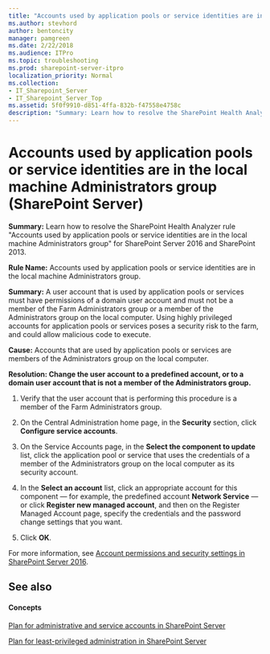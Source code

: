 ```yaml
---
title: "Accounts used by application pools or service identities are in the local machine Administrators group (SharePoint Server)"
ms.author: stevhord
author: bentoncity
manager: pamgreen
ms.date: 2/22/2018
ms.audience: ITPro
ms.topic: troubleshooting
ms.prod: sharepoint-server-itpro
localization_priority: Normal
ms.collection:
- IT_Sharepoint_Server
- IT_Sharepoint_Server_Top
ms.assetid: 5f0f9910-d851-4ffa-832b-f47558e4758c
description: "Summary: Learn how to resolve the SharePoint Health Analyzer ruleAccounts used by application pools or service identities are in the local machine Administrators groupfor SharePoint Server 2016 and SharePoint 2013."
---
```


# Accounts used by application pools or service identities are in the local machine Administrators group (SharePoint Server)

 **Summary:** Learn how to resolve the SharePoint Health Analyzer rule "Accounts used by application pools or service identities are in the local machine Administrators group" for SharePoint Server 2016 and SharePoint 2013. 
  
 **Rule Name:** Accounts used by application pools or service identities are in the local machine Administrators group. 
  
 **Summary:** A user account that is used by application pools or services must have permissions of a domain user account and must not be a member of the Farm Administrators group or a member of the Administrators group on the local computer. Using highly privileged accounts for application pools or services poses a security risk to the farm, and could allow malicious code to execute. 
  
 **Cause:** Accounts that are used by application pools or services are members of the Administrators group on the local computer. 
  
 **Resolution: Change the user account to a predefined account, or to a domain user account that is not a member of the Administrators group.**
  
1. Verify that the user account that is performing this procedure is a member of the Farm Administrators group.
    
2. On the Central Administration home page, in the **Security** section, click **Configure service accounts**.
    
3. On the Service Accounts page, in the **Select the component to update** list, click the application pool or service that uses the credentials of a member of the Administrators group on the local computer as its security account. 
    
4. In the **Select an account** list, click an appropriate account for this component — for example, the predefined account **Network Service** — or click **Register new managed account**, and then on the Register Managed Account page, specify the credentials and the password change settings that you want.
    
5. Click **OK**.
    
For more information, see [Account permissions and security settings in SharePoint Server 2016](../install/account-permissions-and-security-settings-in-sharepoint-server-2016.md).
  
## See also

#### Concepts

[Plan for administrative and service accounts in SharePoint Server](../security-for-sharepoint-server/plan-for-administrative-and-service-accounts.md)
  
[Plan for least-privileged administration in SharePoint Server](../security-for-sharepoint-server/plan-for-least-privileged-administration.md)


